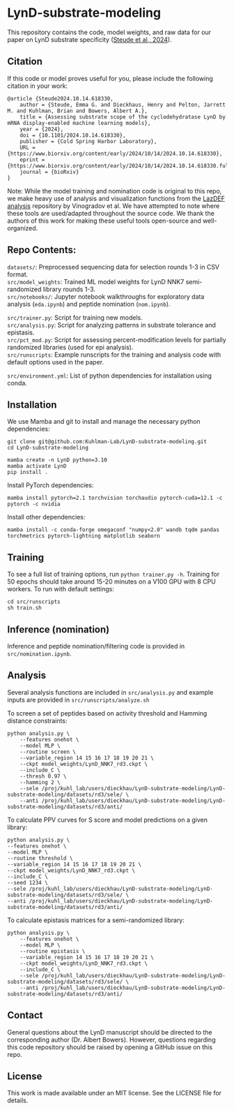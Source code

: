 # LynD-substrate-modeling

This repository contains the code, model weights, and raw data for our paper on LynD substrate specificity ([Steude et al., 2024](https://www.biorxiv.org/content/10.1101/2024.10.14.618330)).

## Citation

If this code or model proves useful for you, please include the following citation in your work:
```
@article {Steude2024.10.14.618330,
	author = {Steude, Emma G. and Dieckhaus, Henry and Pelton, Jarrett M. and Kuhlman, Brian and Bowers, Albert A.},
	title = {Assessing substrate scope of the cyclodehydratase LynD by mRNA display-enabled machine learning models},
	year = {2024},
	doi = {10.1101/2024.10.14.618330},
	publisher = {Cold Spring Harbor Laboratory},
	URL = {https://www.biorxiv.org/content/early/2024/10/14/2024.10.14.618330},
	eprint = {https://www.biorxiv.org/content/early/2024/10/14/2024.10.14.618330.full.pdf},
	journal = {bioRxiv}
}
```

Note: While the model training and nomination code is original to this repo, we make heavy use of analysis and visualization functions from the [LazDEF analysis](https://github.com/avngrdv/mRNA-display-deep-learning.git) repository by Vinogradov et al. We have attempted to note where these tools are used/adapted throughout the source code. We thank the authors of this work for making these useful tools open-source and well-organized.

## Repo Contents:

`datasets/`: Preprocessed sequencing data for selection rounds 1-3 in CSV format.\
`src/model_weights`: Trained ML model weights for LynD NNK7 semi-randomized library rounds 1-3.\
`src/notebooks/`: Jupyter notebook walkthroughs for exploratory data analysis (`eda.ipynb`) and peptide nomination (`nom.ipynb`).

`src/trainer.py`: Script for training new models.\
`src/analysis.py`: Script for analyzing patterns in substrate tolerance and epistasis.\
`src/pct_mod.py`: Script for assessing percent-modification levels for partially randomized libraries (used for epi analysis).\
`src/runscripts`: Example runscripts for the training and analysis code with default options used in the paper.

`src/environment.yml`: List of python dependencies for installation using conda.

## Installation

We use Mamba and git to install and manage the necessary python dependencies:
```
git clone git@github.com:Kuhlman-Lab/LynD-substrate-modeling.git
cd LynD-substrate-modeling

mamba create -n LynD python=3.10
mamba activate LynD
pip install .
```
Install PyTorch dependencies:
```
mamba install pytorch=2.1 torchvision torchaudio pytorch-cuda=12.1 -c pytorch -c nvidia
```
Install other dependencies:
```
mamba install -c conda-forge omegaconf "numpy<2.0" wandb tqdm pandas torchmetrics pytorch-lightning matplotlib seaborn
```

## Training
To see a full list of training options, run ```python trainer.py -h```. Training for 50 epochs should take around 15-20 minutes on a V100 GPU with 8 CPU workers. To run with default settings:
```
cd src/runscripts
sh train.sh
```

## Inference (nomination)
Inference and peptide nomination/filtering code is provided in ```src/nomination.ipynb```.

## Analysis
Several analysis functions are included in ```src/analysis.py``` and example inputs are provided in ```src/runscripts/analyze.sh```

To screen a set of peptides based on activity threshold and Hamming distance constraints:
```
python analysis.py \
	--features onehot \
	--model MLP \
	--routine screen \
	--variable_region 14 15 16 17 18 19 20 21 \
	--ckpt model_weights/LynD_NNK7_rd3.ckpt \
	--include_C \
    --thresh 0.97 \
    --hamming 2 \
	--sele /proj/kuhl_lab/users/dieckhau/LynD-substrate-modeling/LynD-substrate-modeling/datasets/rd3/sele/ \
	--anti /proj/kuhl_lab/users/dieckhau/LynD-substrate-modeling/LynD-substrate-modeling/datasets/rd3/anti/
```

To calculate PPV curves for S score and model predictions on a given library:
```
python analysis.py \
--features onehot \
--model MLP \
--routine threshold \
--variable_region 14 15 16 17 18 19 20 21 \
--ckpt model_weights/LynD_NNK7_rd3.ckpt \
--include_C \
--seed 1234 \
--sele /proj/kuhl_lab/users/dieckhau/LynD-substrate-modeling/LynD-substrate-modeling/datasets/rd3/sele/ \
--anti /proj/kuhl_lab/users/dieckhau/LynD-substrate-modeling/LynD-substrate-modeling/datasets/rd3/anti/
```

To calculate epistasis matrices for a semi-randomized library:
```
python analysis.py \
	--features onehot \
	--model MLP \
	--routine epistasis \
	--variable_region 14 15 16 17 18 19 20 21 \
	--ckpt model_weights/LynD_NNK7_rd3.ckpt \
	--include_C \
	--sele /proj/kuhl_lab/users/dieckhau/LynD-substrate-modeling/LynD-substrate-modeling/datasets/rd3/sele/ \
	--anti /proj/kuhl_lab/users/dieckhau/LynD-substrate-modeling/LynD-substrate-modeling/datasets/rd3/anti/
```

## Contact

General questions about the LynD manuscript should be directed to the corresponding author (Dr. Albert Bowers). However, questions regarding this code repository should be raised by opening a GitHub issue on this repo.

## License
This work is made available under an MIT license. See the LICENSE file for details.
